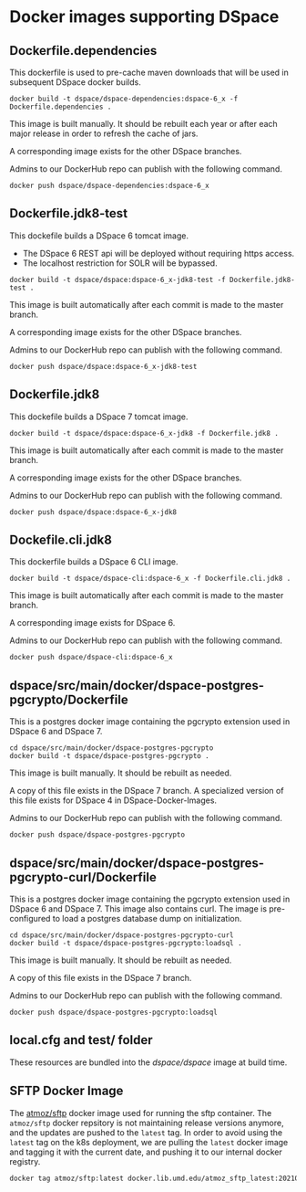 # Docker images supporting DSpace

## Dockerfile.dependencies

This dockerfile is used to pre-cache maven downloads that will be used in subsequent DSpace docker builds.
```
docker build -t dspace/dspace-dependencies:dspace-6_x -f Dockerfile.dependencies .
```

This image is built manually.  It should be rebuilt each year or after each major release in order to refresh the cache of jars.  

A corresponding image exists for the other DSpace branches.

Admins to our DockerHub repo can publish with the following command.
```
docker push dspace/dspace-dependencies:dspace-6_x
```

## Dockerfile.jdk8-test

This dockefile builds a DSpace 6 tomcat image.  
- The DSpace 6 REST api will be deployed without requiring https access.
- The localhost restriction for SOLR will be bypassed.

```
docker build -t dspace/dspace:dspace-6_x-jdk8-test -f Dockerfile.jdk8-test .
```

This image is built automatically after each commit is made to the master branch.

A corresponding image exists for the other DSpace branches.

Admins to our DockerHub repo can publish with the following command.
```
docker push dspace/dspace:dspace-6_x-jdk8-test
```

## Dockerfile.jdk8

This dockefile builds a DSpace 7 tomcat image.
```
docker build -t dspace/dspace:dspace-6_x-jdk8 -f Dockerfile.jdk8 .
```

This image is built automatically after each commit is made to the master branch.

A corresponding image exists for the other DSpace branches.

Admins to our DockerHub repo can publish with the following command.
```
docker push dspace/dspace:dspace-6_x-jdk8
```

## Dockefile.cli.jdk8

This dockerfile builds a DSpace 6 CLI image.
```
docker build -t dspace/dspace-cli:dspace-6_x -f Dockerfile.cli.jdk8 .
```

This image is built automatically after each commit is made to the master branch.

A corresponding image exists for DSpace 6.

Admins to our DockerHub repo can publish with the following command.
```
docker push dspace/dspace-cli:dspace-6_x
```

## dspace/src/main/docker/dspace-postgres-pgcrypto/Dockerfile

This is a postgres docker image containing the pgcrypto extension used in DSpace 6 and DSpace 7.
```
cd dspace/src/main/docker/dspace-postgres-pgcrypto
docker build -t dspace/dspace-postgres-pgcrypto .
```

This image is built manually.  It should be rebuilt as needed.

A copy of this file exists in the DSpace 7 branch.  A specialized version of this file exists for DSpace 4 in DSpace-Docker-Images.

Admins to our DockerHub repo can publish with the following command.
```
docker push dspace/dspace-postgres-pgcrypto
```

## dspace/src/main/docker/dspace-postgres-pgcrypto-curl/Dockerfile

This is a postgres docker image containing the pgcrypto extension used in DSpace 6 and DSpace 7.
This image also contains curl.  The image is pre-configured to load a postgres database dump on initialization.
```
cd dspace/src/main/docker/dspace-postgres-pgcrypto-curl
docker build -t dspace/dspace-postgres-pgcrypto:loadsql .
```

This image is built manually.  It should be rebuilt as needed.

A copy of this file exists in the DSpace 7 branch.

Admins to our DockerHub repo can publish with the following command.
```
docker push dspace/dspace-postgres-pgcrypto:loadsql
```

## local.cfg and test/ folder

These resources are bundled into the _dspace/dspace_ image at build time.

## SFTP Docker Image

The [atmoz/sftp](https://hub.docker.com/r/atmoz/sftp) docker image used for running the sftp
container. The `atmoz/sftp` docker repsitory is not maintaining release versions anymore, and
the updates are pushed to the `latest` tag. In order to avoid using the `latest` tag on the
k8s deployment, we are pulling the `latest` docker image and tagging it with the current date,
and pushing it to our internal docker registry.

```bash
docker tag atmoz/sftp:latest docker.lib.umd.edu/atmoz_sftp_latest:20210715    
```
